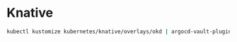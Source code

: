 # Knative

```bash
kubectl kustomize kubernetes/knative/overlays/okd | argocd-vault-plugin generate - | kubectl apply -f -
```
